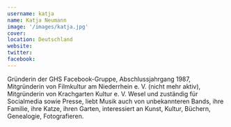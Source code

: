 ```yaml
---
username: katja
name: Katja Neumann
image: '/images/katja.jpg'
cover:
location: Deutschland
website: 
twitter: 
facebook: 
---
```

Gründerin der GHS Facebook-Gruppe, Abschlussjahrgang 1987, Mitgründerin von Filmkultur am Niederrhein e. V. (nicht mehr aktiv), Mitgründerin von Krachgarten Kultur e. V. Wesel und zuständig für Socialmedia sowie Presse, liebt Musik auch von unbekannteren Bands, ihre Familie, ihre Katze, ihren Garten, interessiert an Kunst, Kultur, Büchern, Genealogie, Fotografieren.